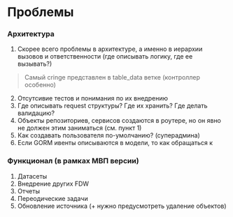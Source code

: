 # Проблемы

### Архитектура

1. Скорее всего проблемы в архитектуре, а именно в иерархии вызовов и ответственности (где описывать логику, где ее
   вызывать?)

> Самый cringe представлен в table_data ветке (контроллер особенно)

2. Отсутсивие тестов и понимания по их внедрению
3. Где описывать request структуры? Где их хранить? Где делать валидацию?
4. Объекты репозиториев, сервисов создаются в роутере, но он явно не должен этим заниматься (см. пункт 1)
5. Как создавать пользователя по-умолчанию? (суперадмина)
6. Если GORM ивенты описываются в модели, то как обращаться к

### Функционал (в рамках МВП версии)

1. Датасеты
2. Внедрение других FDW
3. Отчеты
4. Переодические задачи
5. Обновление источника (+ нужно предусмотреть удаление объектов)